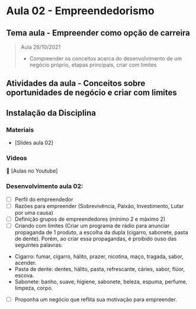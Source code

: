 # Aula 02 - Empreendedorismo
## Tema aula - Empreender como opção de carreira

> Aula 26/10/2021
> 
> * Compreender os conceitos acerca do desenvolvimento de um negócio próprio, etapas principais, criar com limites

## Atividades da aula - Conceitos sobre oportunidades de negócio e criar com limites

## Instalação da Disciplina

### Materiais
- [Slides aula 02]

### Videos
🥇 [Aulas no Youtube]


### Desenvolvimento aula 02: 

- [ ]  Perfil do empreendedor
- [ ]  Razões para empreender (Sobrevivência, Paixão, Investimento, Lutar por uma causa)
- [ ]  Definição grupos de empreendedores (mínimo 2 e máximo 2)
- [ ]  Criando com limites (Criar um programa de rádio para anunciar propaganda de 1 produto, a escolha da dupla (cigarro, sabonete, pasta de dente). Porém, ao criar essa propagandas, é proibido ouso das seguintes palavras:
- Cigarro: fumar, cigarro, hálito, prazer, nicotina, maço, tragada, sabor, acender.
- Pasta de dente: dentes, hálito, pasta, refrescante, cáries, sabor, flúor, escova.
- Sabonete: banho, suave, higiene, sabonete, beleza, espuma, perfume, limpeza, corpo.
- [ ]  Proponha um negócio que reflita sua motivação para empreender. 
